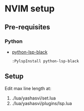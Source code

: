 # NVIM setup

## Pre-requisites 

### Python

- [python-lsp-black](https://github.com/python-lsp/python-lsp-black)
  ```vim
  :PylspInstall python-lsp-black
  ```

## Setup

Edit max line length at:
1. ./lua/yashasvi/set.lua
2. ./lua/yashasvi/plugins/lsp.lua

